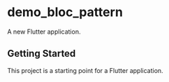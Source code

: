 # demo_bloc_pattern

A new Flutter application.

## Getting Started

This project is a starting point for a Flutter application.
